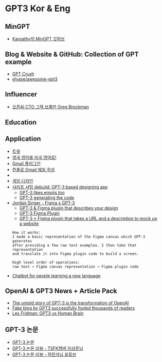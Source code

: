 # GPT3 Kor & Eng

## MinGPT
- [Karpathy의 MinGPT 깃허브](https://github.com/karpathy/minGPT.git)

## Blog & Website & GitHub:  Collection of GPT example
- [GPT Crush](https://gptcrush.com/)
- [elyase/awesome-gpt3](https://github.com/elyase/awesome-gpt3.git)


## Influencer
- [오픈AI CTO 그렉 브록만 Greg Brockman](https://twitter.com/gdb)


## Education

## Application
- [트윗 ](https://twitter.com/sushant_kumar/status/1283314235842297856?ref_src=twsrc%5Etfw%7Ctwcamp%5Etweetembed%7Ctwterm%5E1283314235842297856%7Ctwgr%5E&ref_url=https%3A%2F%2Fanalyticsindiamag.com%2F7-online-fun-tools-created-on-gpt-3%2F)
- [영국 영어를 미국 영어로!](https://twitter.com/badphilosopher/status/1298286536555814918)
- [Gmail 플러그인](https://twitter.com/mattshumer_/status/1296979845143044107)
- [한줄로 Gmail 메일 작성](https://twitter.com/SamanyouGarg/status/1297958041262776325)
- [](https://twitter.com/nikita_jerschow/status/1296652684531863552)
- [게임 디자인 ](https://twitter.com/heymaslo/status/1293293066732929025)
- [샤리프 샤밈 debuild: GPT-3 based designing app](https://twitter.com/sharifshameem)
  + [GPT-3 likes emojis too](https://twitter.com/sharifshameem/status/1284815412949991425)
  + [GPT-3 generating the code](https://twitter.com/sharifshameem/status/1283322990625607681)
- [Jordan Singer - Figma x GPT-3](https://twitter.com/jsngr)
  + [GPT-3 & Figma plugin that describes your design](https://twitter.com/jsngr/status/1294635175222157313)
  + [GPT-3 Figma Plugin](https://twitter.com/jsngr/status/1284511080715362304)
  + [GPT-3 × Figma plugin that takes a URL and a description to mock up a website](https://twitter.com/jsngr/status/1287026808429383680)
  ```
  How it works: 
  I made a basic representation of the Figma canvas which GPT-3 generates 
  after providing a few raw text examples. I then take that representation 
  and translate it into Figma plugin code to build a screen.
  
  High level order of operations: 
  raw text → Figma canvas representation → Figma plugin code
  ```
- [Chatbot for people learning a new language](https://twitter.com/albertgozzi/status/1290731007965044737)
 
## OpenAI & GPT3 News + Article Pack
 - [The untold story of GPT-3 is the transformation of OpenAI](https://bdtechtalks.com/2020/08/17/openai-gpt-3-commercial-ai/)
 - [Fake blog by GPT3 successfully fooled thousands of readers](https://www.explica.co/a-blog-completely-generated-by-artificial-intelligence-achieves-a-good-number-of-readers/)
 - [Lex Fridman: GPT3 vs Human Brain](https://www.youtube.com/watch?v=kpiY_LemaTc)
 
## GPT-3 논문
 - [GPT-3 논문](https://arxiv.org/pdf/2005.14165.pdf?fbclid=IwAR0aqFOPKC2wf_4cm-X66EMB0rmo3R3TVGAh8LiRf7HACelROm29-2tyxwg)
 - [GPT-3 논문 리뷰 - TSFK멤버 이상훈님](https://www.facebook.com/groups/TensorFlowKR/?post_id=1210069189334137)
 - [GPT-3 논문 리뷰 - 허민석님 유튜브](https://www.youtube.com/watch?v=p24JUVgDkQk&feature=youtu.be&fbclid=IwAR0YsxKX8hpFejvwL5_rfS4rMvNwHXbZhc7aFiU59HERrwBtCsFrDBiSZt4)




